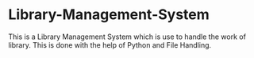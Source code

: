 # Library-Management-System
This is a Library Management System which is use to handle the work of library. This is done with the help of Python and File Handling.
